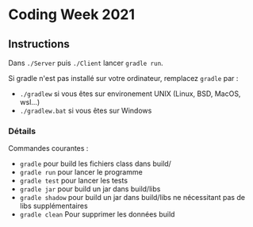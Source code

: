 # Coding Week 2021

## Instructions
Dans `./Server` puis `./Client` lancer `gradle run`.


Si gradle n'est pas installé sur votre ordinateur, remplacez `gradle` par :
- `./gradlew` si vous êtes sur environement UNIX (Linux, BSD, MacOS, wsl...)
- `./gradlew.bat` si vous êtes sur Windows

### Détails
Commandes courantes :
- `gradle` pour build les fichiers class dans build/
- `gradle run` pour lancer le programme
- `gradle test` pour lancer les tests
- `gradle jar` pour build un jar dans build/libs
- `gradle shadow` pour build un jar dans build/libs ne nécessitant pas de libs supplémentaires
- `gradle clean` Pour supprimer les données build
